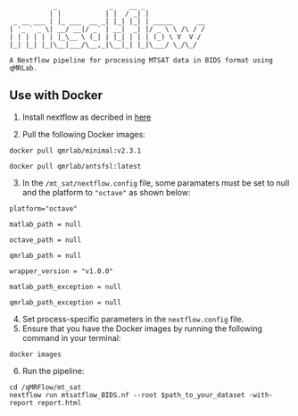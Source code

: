 ```
           _             _    __ _               
          | |           | |  / _| |              
 _ __ ___ | |_ ___  __ _| |_| |_| | _____      __
| '_ ` _ \| __/ __|/ _` | __|  _| |/ _ \ \ /\ / /
| | | | | | |_\__ \ (_| | |_| | | | (_) \ V  V / 
|_| |_| |_|\__|___/\__,_|\__|_| |_|\___/ \_/\_/  

A Nextflow pipeline for processing MTSAT data in BIDS format using qMRLab.
```
## Use with Docker

1. Install nextflow as decribed in [here](http://nextflow.io)


2. Pull the following Docker images:
```
docker pull qmrlab/minimal:v2.3.1
```

```
docker pull qmrlab/antsfsl:latest
```

3. In the `/mt_sat/nextflow.config` file, some paramaters must be set to null and
the platform to `"octave"` as shown below: 

```
platform="octave"
    
matlab_path = null

octave_path = null

qmrlab_path = null

wrapper_version = "v1.0.0" 

matlab_path_exception = null

qmrlab_path_exception = null

```

4. Set process-specific parameters in the `nextflow.config` file.
5. Ensure that you have the Docker images by running the following command in 
your terminal: 
```
docker images
```
6. Run the pipeline: 

```
cd /qMRFlow/mt_sat 
nextflow run mtsatflow_BIDS.nf --root $path_to_your_dataset -with-report report.html
```

